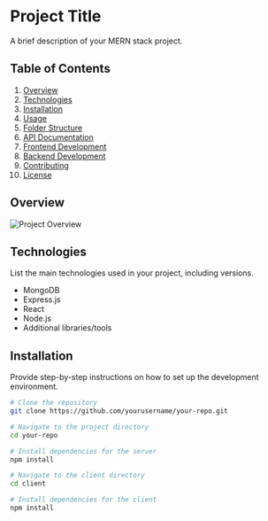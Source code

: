 # Project Title

A brief description of your MERN stack project.

## Table of Contents

1. [Overview](#overview)
2. [Technologies](#technologies)
3. [Installation](#installation)
4. [Usage](#usage)
5. [Folder Structure](#folder-structure)
6. [API Documentation](#api-documentation)
7. [Frontend Development](#frontend-development)
8. [Backend Development](#backend-development)
9. [Contributing](#contributing)
10. [License](#license)

## Overview

![Project Overview]([[https://example.com/images/project-overview.png](https://img.freepik.com/free-photo/painting-mountain-lake-with-mountain-background_188544-9126.jpg](https://images.pexels.com/photos/268533/pexels-photo-268533.jpeg?auto=compress&cs=tinysrgb&w=1260&h=750&dpr=1)))

## Technologies

List the main technologies used in your project, including versions.

- MongoDB
- Express.js
- React
- Node.js
- Additional libraries/tools

## Installation

Provide step-by-step instructions on how to set up the development environment.

```bash
# Clone the repository
git clone https://github.com/yourusername/your-repo.git

# Navigate to the project directory
cd your-repo

# Install dependencies for the server
npm install

# Navigate to the client directory
cd client

# Install dependencies for the client
npm install
